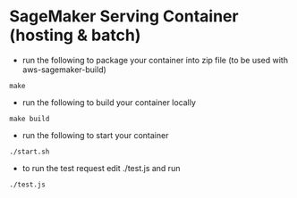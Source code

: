 # SageMaker Serving Container (hosting & batch)

- run the following to package your container into zip file (to be used with aws-sagemaker-build)
```shell
make
```

- run the following to build your container locally
```shell
make build
```

- run the following to start your container
```shell
./start.sh
```

- to run the test request edit ./test.js and run 
```shell
./test.js
```
